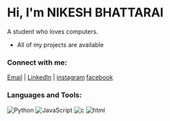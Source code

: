 # Hi, I'm NIKESH BHATTARAI

A student who loves computers.

- All of my projects are available 

### Connect with me:
[Email](mailto:bhattarainikesh926@gmail.com) | 
[LinkedIn](https://linkedin.com/in/yourprofile) | 
[instagram](https://instagram.com/nikesh.bhattarai.330)
[facebook](https://facebook.com/nikesh.bhattarai.330)

### Languages and Tools:
![Python](https://img.shields.io/badge/Python-3776AB?logo=python&logoColor=white)
![JavaScript](https://img.shields.io/badge/JavaScript-F7DF1E?logo=javascript&logoColor=black)
![c](https://img.shields.io/badge/c-3776AB?logo=c&logoColor=blue)
![html](https://img.shields.io/badge/html-3776AB?logo=html&logoColor=purple)
